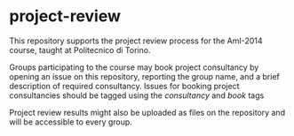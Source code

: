 project-review
==============

This repository supports the project review process for the AmI-2014 course, taught at Politecnico di Torino.

Groups participating to the course may book project consultancy by opening an issue on this repository, reporting the group name, and a brief description of required consultancy. Issues for booking project consultancies should be tagged using the *consultancy* and *book* tags

Project review results might also be uploaded as files on the repository and will be accessible to every group.

